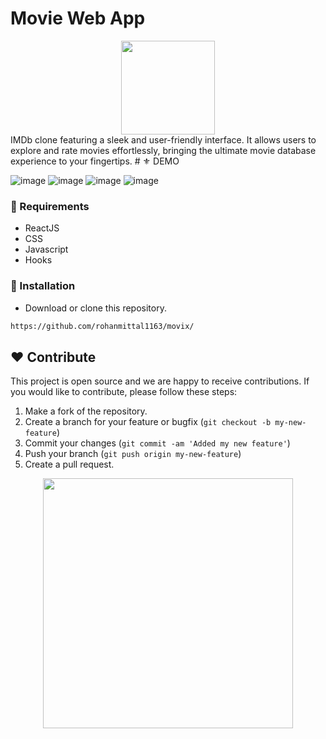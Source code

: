 # Movie Web App
<div align='center'>
  <img src="https://encrypted-tbn0.gstatic.com/images?q=tbn:ANd9GcR7vNp9FVR92d_oqE8-6bwADfuCjRjtE4DP2w&s" width=150 height=150>
</div>
IMDb clone featuring a sleek and user-friendly interface. It allows users to explore and rate movies effortlessly, bringing the ultimate movie database experience to your fingertips.
# ⚜ DEMO

![image](https://github.com/rohanmittal1163/movix/assets/97821844/611788dd-bb36-4cf7-9d23-12762b5731c6)
![image](https://github.com/rohanmittal1163/movix/assets/97821844/b47d157d-ef37-4542-bb12-2b17c54204c1)
![image](https://github.com/rohanmittal1163/movix/assets/97821844/49fc3257-2052-4707-8f3d-559216e3e50f)
![image](https://github.com/rohanmittal1163/movix/assets/97821844/53dd9d01-b2fa-4f0a-947d-9d92661d133c)



### 📌 Requirements 

- ReactJS
- CSS 
- Javascript
- Hooks

### 🔰 Installation 

- Download or clone this repository.
```bash
https://github.com/rohanmittal1163/movix/
```
## ❤ Contribute
This project is open source and we are happy to receive contributions. If you would like to contribute, please follow these steps:

1. Make a fork of the repository.
2. Create a branch for your feature or bugfix (`git checkout -b my-new-feature`)
3. Commit your changes (`git commit -am 'Added my new feature'`)
4. Push your branch (`git push origin my-new-feature`)
5. Create a pull request.

<p align="center">
  <img src="https://user-images.githubusercontent.com/104341274/210186277-0d434bb0-80c0-43a9-b6b0-2e42e18c31a9.png" width="400" />
</p>
